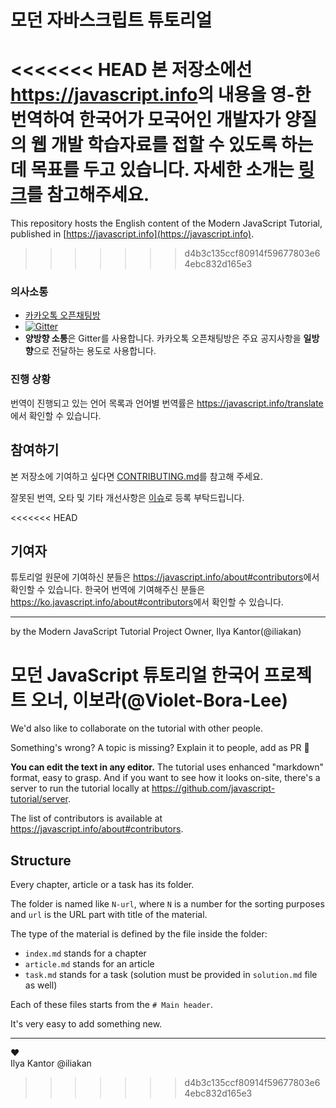 # 모던 자바스크립트 튜토리얼

<<<<<<< HEAD
본 저장소에선 <https://javascript.info>의 내용을 영-한 번역하여 한국어가 모국어인 개발자가 양질의 웹 개발 학습자료를 접할 수 있도록 하는데 목표를 두고 있습니다. 자세한 소개는 [링크](https://medium.com/@violetboralee/%EB%AA%A8%EB%8D%98-javascript-%ED%8A%9C%ED%86%A0%EB%A6%AC%EC%96%BC-%ED%94%84%EB%A1%9C%EC%A0%9D%ED%8A%B8-4338630fef35)를 참고해주세요.
=======
This repository hosts the English content of the Modern JavaScript Tutorial, published in [https://javascript.info](https://javascript.info).
>>>>>>> d4b3c135ccf80914f59677803e64ebc832d165e3

### 의사소통
- [카카오톡 오픈채팅방](https://open.kakao.com/o/gSBnoLab)
- [![Gitter](https://badges.gitter.im/javascript-tutorial/ko.javascript.info.svg)](https://gitter.im/javascript-tutorial/ko.javascript.info?utm_source=badge&utm_medium=badge&utm_campaign=pr-badge)
- **양방향 소통**은 Gitter를 사용합니다. 카카오톡 오픈채팅방은 주요 공지사항을 **일방향**으로 전달하는 용도로 사용합니다. 

### 진행 상황
번역이 진행되고 있는 언어 목록과 언어별 번역률은 <https://javascript.info/translate>에서 확인할 수 있습니다.

## 참여하기
본 저장소에 기여하고 싶다면 [CONTRIBUTING.md](https://github.com/javascript-tutorial/ko.javascript.info/blob/master/CONTRIBUTING.md)를 참고해 주세요.

잘못된 번역, 오타 및 기타 개선사항은 [이슈](https://github.com/javascript-tutorial/ko.javascript.info/issues)로 등록 부탁드립니다.

<<<<<<< HEAD
## 기여자
튜토리얼 원문에 기여하신 분들은 <https://javascript.info/about#contributors>에서 확인할 수 있습니다. 한국어 번역에 기여해주신 분들은 <https://ko.javascript.info/about#contributors>에서 확인할 수 있습니다.

---
by the Modern JavaScript Tutorial Project Owner, Ilya Kantor(@iliakan)

모던 JavaScript 튜토리얼 한국어 프로젝트 오너, 이보라(@Violet-Bora-Lee)
=======
We'd also like to collaborate on the tutorial with other people.

Something's wrong? A topic is missing? Explain it to people, add as PR 👏

**You can edit the text in any editor.** The tutorial uses enhanced "markdown" format, easy to grasp. And if you want to see how it looks on-site, there's a server to run the tutorial locally at <https://github.com/javascript-tutorial/server>.

The list of contributors is available at <https://javascript.info/about#contributors>.

## Structure

Every chapter, article or a task has its folder.

The folder is named like `N-url`, where `N` is a number for the sorting purposes and `url` is the URL part with title of the material.

The type of the material is defined by the file inside the folder:

  - `index.md` stands for a chapter
  - `article.md` stands for an article
  - `task.md` stands for a task (solution must be provided in `solution.md` file as well)

Each of these files starts from the `# Main header`.

It's very easy to add something new.

---  
♥  
Ilya Kantor @iliakan
>>>>>>> d4b3c135ccf80914f59677803e64ebc832d165e3
